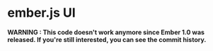 # ember.js UI


**WARNING : This code doesn't work anymore since Ember 1.0 was released. If you're still interested, you can see the commit history.**

